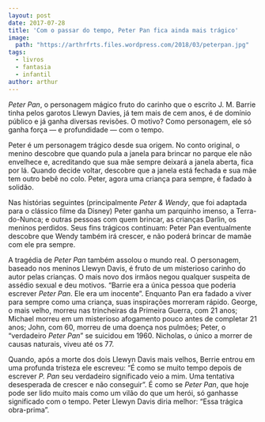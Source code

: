 ```yaml
---
layout: post
date: 2017-07-28
title: 'Com o passar do tempo, Peter Pan fica ainda mais trágico'
image:
  path: "https://arthrfrts.files.wordpress.com/2018/03/peterpan.jpg"
tags:
  - livros
  - fantasia
  - infantil
author: arthur
---
```


_Peter Pan_, o personagem mágico fruto do carinho que o escrito J. M. Barrie tinha pelos garotos Llewyn Davies, já tem mais de cem anos, é de domínio público e já ganha diversas revisões. O motivo? Como personagem, ele só ganha força — e profundidade — com o tempo.

Peter é um personagem trágico desde sua origem. No conto original, o menino descobre que quando pula a janela para brincar no parque ele não envelhece e, acreditando que sua mãe sempre deixará a janela aberta, fica por lá. Quando decide voltar, descobre que a janela está fechada e sua mãe tem outro bebê no colo. Peter, agora uma criança para sempre, é fadado à solidão.

Nas histórias seguintes (principalmente _Peter & Wendy_, que foi adaptada para o clássico filme da Disney) Peter ganha um parquinho imenso, a Terra-do-Nunca; e outras pessoas com quem brincar, as crianças Darlin, os meninos perdidos. Seus fins trágicos continuam: Peter Pan eventualmente descobre que Wendy também irá crescer, e não poderá brincar de mamãe com ele pra sempre.

A tragédia de _Peter Pan_ também assolou o mundo real. O personagem, baseado nos meninos Llewyn Davis, é fruto de um misterioso carinho do autor pelas crianças. O mais novo dos irmãos negou qualquer suspeita de assédio sexual e deu motivos. “Barrie era a única pessoa que poderia escrever _Peter Pan_. Ele era um inocente”. Enquanto Pan era fadado a viver para sempre como uma criança, suas inspirações morreram rápido. George, o mais velho, morreu nas trincheiras da Primeira Guerra, com 21 anos; Michael morreu em um misterioso afogamento pouco antes de completar 21 anos; John, com 60, morreu de uma doença nos pulmões; Peter, o “verdadeiro _Peter Pan_” se suicidou em 1960. Nicholas, o único a morrer de causas naturais, viveu até os 77.

Quando, após a morte dos dois Llewyn Davis mais velhos, Berrie entrou em uma profunda tristeza ele escreveu: “É como se muito tempo depois de escrever _P. Pan_ seu verdadeiro significado veio a mim. Uma tentativa desesperada de crescer e não conseguir”. É como se _Peter Pan_, que hoje pode ser lido muito mais como um vilão do que um herói, só ganhasse significado com o tempo. Peter Llewyn Davis diria melhor: “Essa trágica obra-prima”.
